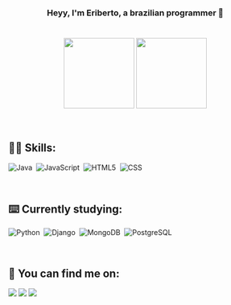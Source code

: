 <div align="center">
    <h3> Heyy, I'm Eriberto, a brazilian programmer 👋 <h3/>
</div>

<br/>

<div align="center">
    <a href="https://github.com/eribert0"></a>
    <img height="140em" src="https://github-readme-stats-sigma-five.vercel.app/api?username=eribert0&show_icons=true&theme=algolia"/>
    <img height="140em" src="https://github-readme-stats.vercel.app/api/top-langs/?username=eribert0&layout=compact&theme=algolia"/>
</div>

<br/>
<br/>

## **👨‍💻 Skills:**
![Java](https://img.shields.io/badge/java-%23ED8B00.svg?style=for-the-badge&logo=openjdk&logoColor=white)&nbsp;
![JavaScript](https://img.shields.io/badge/-JavaScript-0D1117?style=for-the-badge&logo=javascript&labelColor=0D1117)&nbsp;
![HTML5](https://img.shields.io/badge/html5-%23E34F26.svg?style=for-the-badge&logo=html5&logoColor=white)&nbsp;
![CSS](https://img.shields.io/badge/-CSS-0D1117?style=for-the-badge&logo=CSS3&logoColor=1572B6&labelColor=0D1117)&nbsp;


<br/>

## **⌨️ Currently studying:**
![Python](https://img.shields.io/badge/Python-FFD43B?style=for-the-badge&logo=python&logoColor=blue)&nbsp;
![Django](https://img.shields.io/badge/django-%23092E20.svg?style=for-the-badge&logo=django&logoColor=white)&nbsp;
![MongoDB](https://img.shields.io/badge/MongoDB-%234ea94b.svg?style=for-the-badge&logo=mongodb&logoColor=white)&nbsp;
![PostgreSQL](https://img.shields.io/badge/PostgreSQL-000?style=for-the-badge&logo=postgresql)




<br/>

## **🌠 You can find me on:**
  <a href="https://www.linkedin.com/in/eribert0-junior/" target="_blank"><img src="https://img.shields.io/badge/linkedin-000?style=for-the-badge&logo=linkedin&logoColor=86bad0"></a>
  <a href="https://www.youtube.com/channel/UCIlhurFJhZZS7G_O8KKtnaA" target="_blank"><img src="https://img.shields.io/badge/YouTube-000?style=for-the-badge&logo=youtube&logoColor=red" target="_blank"></a>
  <a href="https://www.instagram.com/eriberto_junnior/" target="_blank"><img src="https://img.shields.io/badge/-Instagram-%23E4405F?style=for-the-badge&logo=instagram&logoColor=white" target="_blank"></a>
  

